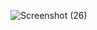 ![Screenshot (26)](https://github.com/user-attachments/assets/500108f3-a43e-4d0b-8682-432be73804e8)
